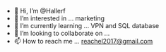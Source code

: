 - 👋 Hi, I’m @Hallerf
- 👀 I’m interested in ... marketing
- 🌱 I’m currently learning ... VPN and SQL database
- 💞️ I’m looking to collaborate on ...
- 📫 How to reach me ... reachel2017@gmail.com

<!---
Hallerf/Hallerf is a ✨ special ✨ repository because its `README.md` (this file) appears on your GitHub profile.
You can click the Preview link to take a look at your changes.
--->
